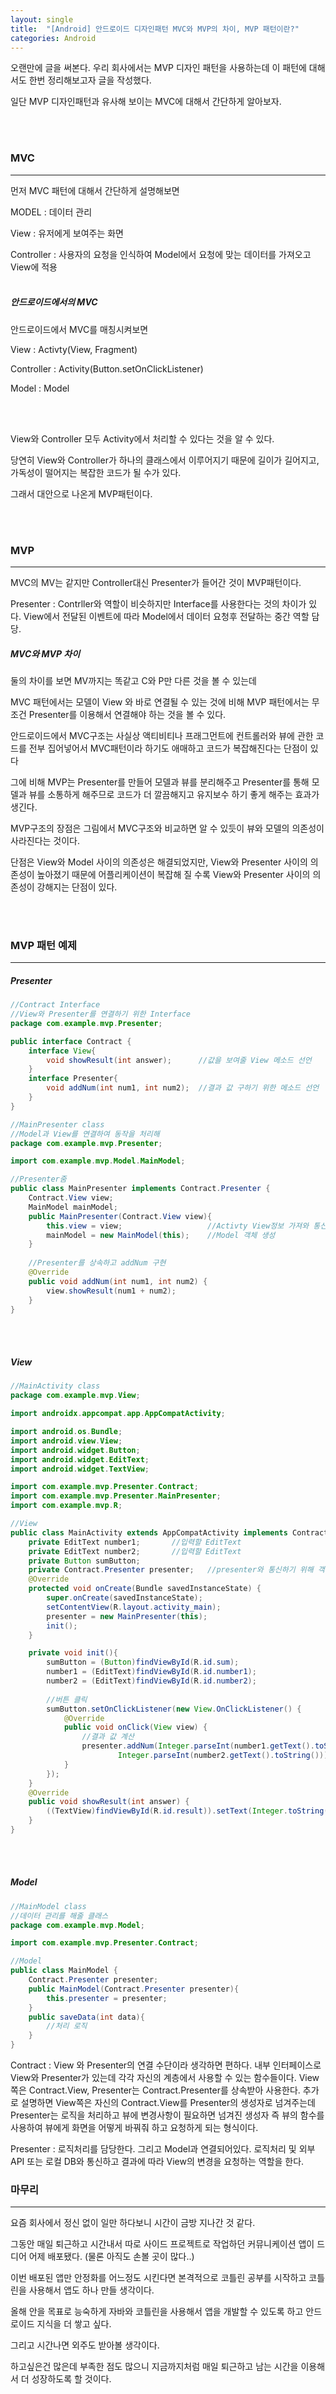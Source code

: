 ```yaml
---
layout: single
title:  "[Android] 안드로이드 디자인패턴 MVC와 MVP의 차이, MVP 패턴이란?"
categories: Android
---
```


오랜만에 글을 써본다. 우리 회사에서는 MVP 디자인 패턴을 사용하는데 이 패턴에 대해서도 한번 정리해보고자 글을 작성했다.

일단 MVP 디자인패턴과 유사해 보이는 MVC에 대해서 간단하게 알아보자.

<br/><br/>
### MVC

---


먼저 MVC 패턴에 대해서 간단하게 설명해보면

MODEL : 데이터 관리

View : 유저에게 보여주는 화면

Controller : 사용자의 요청을 인식하여 Model에서 요청에 맞는 데이터를 가져오고  View에 적용
<br/><br/>

##### 안드로이드에서의 MVC

안드로이드에서 MVC를 매칭시켜보면

View : Activty(View, Fragment)

Controller : Activity(Button.setOnClickListener)

Model : Model

<br/><br/>

View와 Controller 모두 Activity에서 처리할 수 있다는 것을 알 수 있다.

당연히 View와 Controller가 하나의 클래스에서 이루어지기 때문에 길이가 길어지고, 가독성이 떨어지는 복잡한 코드가 될 수가 있다.

그래서 대안으로 나온게 MVP패턴이다.

<br/><br/>

### MVP

---

MVC의 MV는 같지만 Controller대신 Presenter가 들어간 것이 MVP패턴이다.

Presenter : Contrller와 역할이 비슷하지만 Interface를 사용한다는 것의 차이가 있다. View에서 전달된 이벤트에 따라 Model에서 데이터 요청후 전달하는 중간 역할 담당.


##### MVC와 MVP 차이

둘의 차이를 보면 MV까지는 똑같고 C와 P만 다른 것을 볼 수 있는데

MVC 패턴에서는 모델이 View 와 바로 연결될 수 있는 것에 비해 MVP 패턴에서는 무조건 Presenter를 이용해서 연결해야 하는 것을 볼 수 있다.

안드로이드에서 MVC구조는 사실상 액티비티나 프래그먼트에 컨트롤러와 뷰에 관한 코드를 전부 집어넣어서 MVC패턴이라 하기도 애매하고 코드가 복잡해진다는 단점이 있다

그에 비해 MVP는 Presenter를 만들어 모델과 뷰를 분리해주고 Presenter를 통해 모델과 뷰를 소통하게 해주므로 코드가 더 깔끔해지고 유지보수 하기 좋게 해주는 효과가 생긴다.

MVP구조의 장점은 그림에서 MVC구조와 비교하면 알 수 있듯이 뷰와 모델의 의존성이 사라진다는 것이다.

단점은 View와 Model 사이의 의존성은 해결되었지만, View와 Presenter 사이의 의존성이 높아졌기 때문에 어플리케이션이 복잡해 질 수록 View와 Presenter 사이의 의존성이 강해지는 단점이 있다.


<br/><br/>

### MVP 패턴 예제

---

##### Presenter


```java
//Contract Interface
//View와 Presenter를 연결하기 위한 Interface
package com.example.mvp.Presenter;

public interface Contract {
    interface View{
        void showResult(int answer);      //값을 보여줄 View 메소드 선언
    }
    interface Presenter{
        void addNum(int num1, int num2);  //결과 값 구하기 위한 메소드 선언
    }
}
```

```java
//MainPresenter class
//Model과 View를 연결하여 동작을 처리해
package com.example.mvp.Presenter;

import com.example.mvp.Model.MainModel;

//Presenter줌
public class MainPresenter implements Contract.Presenter {
    Contract.View view;
    MainModel mainModel;
    public MainPresenter(Contract.View view){
        this.view = view;                   //Activty View정보 가져와 통신
        mainModel = new MainModel(this);    //Model 객체 생성
    }
    
    //Presenter를 상속하고 addNum 구현
    @Override
    public void addNum(int num1, int num2) {
        view.showResult(num1 + num2);
    }
}
```
<br/><br/>
##### View

```java
//MainActivity class
package com.example.mvp.View;

import androidx.appcompat.app.AppCompatActivity;

import android.os.Bundle;
import android.view.View;
import android.widget.Button;
import android.widget.EditText;
import android.widget.TextView;

import com.example.mvp.Presenter.Contract;
import com.example.mvp.Presenter.MainPresenter;
import com.example.mvp.R;

//View
public class MainActivity extends AppCompatActivity implements Contract.View {
    private EditText number1;		//입력할 EditText
    private EditText number2;		//입력할 EditText
    private Button sumButton;
    private Contract.Presenter presenter;	//presenter와 통신하기 위해 객체 생성
    @Override
    protected void onCreate(Bundle savedInstanceState) {
        super.onCreate(savedInstanceState);
        setContentView(R.layout.activity_main);
        presenter = new MainPresenter(this);
        init();
    }

    private void init(){
        sumButton = (Button)findViewById(R.id.sum);
        number1 = (EditText)findViewById(R.id.number1);
        number2 = (EditText)findViewById(R.id.number2);
        
        //버튼 클릭
        sumButton.setOnClickListener(new View.OnClickListener() {
            @Override
            public void onClick(View view) {
            	//결과 값 계산
                presenter.addNum(Integer.parseInt(number1.getText().toString()),
                        Integer.parseInt(number2.getText().toString()));
            }
        });
    }
    @Override
    public void showResult(int answer) {
        ((TextView)findViewById(R.id.result)).setText(Integer.toString(answer));
    }
}
```

<br/><br/>
##### Model

```java
//MainModel class
//데이터 관리를 해줄 클래스
package com.example.mvp.Model;

import com.example.mvp.Presenter.Contract;

//Model
public class MainModel {
    Contract.Presenter presenter;
    public MainModel(Contract.Presenter presenter){
        this.presenter = presenter;
    }
    public saveData(int data){
    	//처리 로직
    }
}
```


Contract : View 와 Presenter의 연결 수단이라 생각하면 편하다. 내부 인터페이스로 View와 Presenter가 있는데 각각 자신의 계층에서 사용할 수 있는 함수들이다. View쪽은 Contract.View,  Presenter는 Contract.Presenter를 상속받아 사용한다. 추가로 설명하면 View쪽은 자신의 Contract.View를 Presenter의 생성자로 넘겨주는데 Presenter는 로직을 처리하고 뷰에 변경사항이 필요하면 넘겨진 생성자 즉 뷰의 함수를 사용하여 뷰에게 화면을 어떻게 바꿔줘 하고 요청하게 되는 형식이다. 

Presenter : 로직처리를 담당한다. 그리고 Model과 연결되어있다. 로직처리 및 외부 API 또는 로컬 DB와 통신하고 결과에 따라 View의 변경을 요청하는 역할을 한다.

### 마무리

---

요즘 회사에서 정신 없이 일만 하다보니 시간이 금방 지나간 것 같다.

그동안 매일 퇴근하고 시간내서 따로 사이드 프로젝트로 작업하던 커뮤니케이션 앱이 드디어 어제 배포됐다. (물론 아직도 손볼 곳이 많다..)

이번 배포된 앱만 안정화를 어느정도 시킨다면 본격적으로 코틀린 공부를 시작하고 코틀린을 사용해서 앱도 하나 만들 생각이다.

올해 안을 목표로 능숙하게 자바와 코틀린을 사용해서 앱을 개발할 수 있도록 하고 안드로이드 지식을 더 쌓고 싶다.

그리고 시간나면 외주도 받아볼 생각이다. 

하고싶은건 많은데 부족한 점도 많으니 지금까지처럼 매일 퇴근하고 남는 시간을 이용해서 더 성장하도록 할 것이다.

